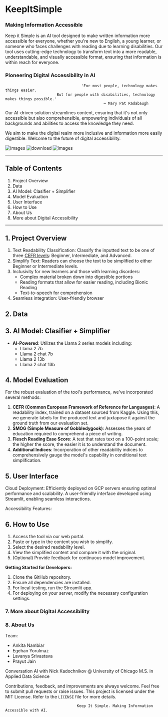 # KeepItSimple

### Making Information Accessible
Keep it Simple is an AI tool designed to make written information more accessible for everyone, whether you're new to English, a young learner, or someone who faces challenges with reading due to learning disabilities. Our tool uses cutting-edge technology to transform text into a more readable, understandable, and visually accessible format, ensuring that information is within reach for everyone.  

### Pioneering Digital Accessibility in AI
                                      'For most people, technology makes things easier. 
                           But for people with disabilities, technology makes things possible.'
                                                – Mary Pat Radabaugh

Our AI-driven solution streamlines content, ensuring that it's not only accessible but also comprehensible, empowering individuals of all backgrounds and abilities to access the knowledge they need. 

We aim to make the digital realm more inclusive and information more easily digestible. Welcome to the future of digital accessibility.

![images](https://github.com/AnkitaNambiar/keep-it-simple-ai/assets/105748980/a4dbc3c9-c45c-4f8b-9fdd-81d756cb4340)
![download](https://github.com/AnkitaNambiar/keep-it-simple-ai/assets/105748980/2420e913-6615-4385-93e9-6b84d1f483fd)
![images](https://github.com/AnkitaNambiar/keep-it-simple-ai/assets/105748980/9857a86a-f5bb-4b89-908b-bdb8cabfec74)

---
## Table of Contents
1. Project Overview
2. Data
3. AI Model: Clasifier + Simplifier
4. Model Evaluation 
5. User Interface 
6. How to Use
7. About Us
8. More about Digital Accessibility 

---
## 1. Project Overview
1. Text Readability Classification: Classify the inputted text to be one of three [CEFR levels](https://www.coe.int/en/web/common-european-framework-reference-languages/level-descriptions
): Beginner, Intermediate, and Advanced. 
2. Simplify Text: Readers can choose the text to be simplified to either Beginner or Intermediate levels.
3. Inclusivity for new learners and those with learning disorders:
   - Complex material broken down into digestible portions
   - Reading formats that allow for easier reading, including Bionic Reading
   - Text-to-speech for comprehension
4. Seamless integration: User-friendly browser

## 2. Data

## 3. AI Model: Clasifier + Simplifier 

- **AI-Powered**: Utilizes the Llama 2 series models including:
    - Llama 2 7b
    - Llama 2 chat 7b
    - Llama 2 13b
    - Llama 2 chat 13b

## 4. Model Evaluation
For the robust evaluation of the tool's performance, we've incorporated several methods:
1. **CEFR (Common European Framework of Reference for Languages)**: A readability index, trained on a dataset sourced from Kaggle. Using this, we generate labels for the produced text and juxtapose it against the ground truth from our evaluation set.
2. **SMOG (Simple Measure of Gobbledygook)**: Assesses the years of education required to comprehend a piece of writing.
3. **Flesch Reading Ease Score**: A test that rates text on a 100-point scale; the higher the score, the easier it is to understand the document.
4. **Additional Indices**: Incorporation of other readability indices to comprehensively gauge the model's capability in conditional text simplification.

## 5. User Interface 
Cloud Deployment: Efficiently deployed on GCP servers ensuring optimal performance and scalability.
A user-friendly interface developed using Streamlit, enabling seamless interactions.

Accessibility Features:

## 6. How to Use

1. Access the tool via our web portal.
2. Paste or type in the content you wish to simplify.
3. Select the desired readability level.
4. View the simplified content and compare it with the original.
5. (Optional) Provide feedback for continuous model improvement.

**Getting Started for Developers:**
1. Clone the GitHub repository.
2. Ensure all dependencies are installed.
3. For local testing, run the Streamlit app.
4. For deploying on your server, modify the necessary configuration settings.

### 7. More about Digital Accessibility 



### 8. About Us

Team: 
- Ankita Nambiar
- Egehan Yorulmaz
- Lavanya Srivastava
- Prayut Jain

Conversation AI with Nick Kadochnikov @ University of Chicago M.S. in Applied Data Science 

Contributions, feedback, and improvements are always welcome. Feel free to submit pull requests or raise issues.
This project is licensed under the MIT License. Refer to the `LICENSE` file for more details.

                                    Keep It Simple. Making Information Accessible with AI. 
